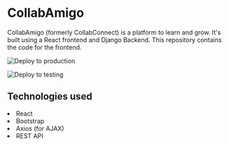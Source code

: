# CollabAmigo
CollabAmigo (formerly CollabConnect) is a platform to learn and grow. It's built using a React frontend and Django Backend.
This repository contains the code for the frontend. 

![Deploy to production](https://github.com/watson-hex/frontend-collabamigo/actions/workflows/DeployMain.yml/badge.svg?branch=main)

![Deploy to testing](https://github.com/watson-hex/frontend-collabamigo/actions/workflows/DeployTesting.yml/badge.svg?branch=testing)


## Technologies used
<li>React</li>
<li>Bootstrap</li>
<li>Axios (for AJAX)</li>
<li>REST API</li>
